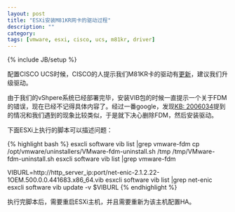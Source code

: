```yaml
---
layout: post
title: "ESXi安装M81KR网卡的驱动过程"
description: ""
category: 
tags: [vmware, esxi, cisco, ucs, m81kr, driver]
---
```

{% include JB/setup %}

配置CISCO UCS时候，CISCO的人提示我们M81KR卡的驱动有[更新](https://my.vmware.com/web/vmware/details/dt_esx50_cisco_enic_21222/dHRAYnRAanBiZHAlZA==)，建议我们升级驱动。

由于我们的vShpere系统已经部署完毕，安装VIB包的时候一直提示一个关于FDM的错误，现在已经不记得具体内容了。经过一番google，发现[KB: 2006034](http://kb.vmware.com/selfservice/microsites/search.do?cmd=displayKC&docType=kc&externalId=2006034&sliceId=1&docTypeID=DT_KB_1_1&dialogID=294834206&stateId=1%200%20297722481)提到的情况和我们遇到的现象比较类似，于是就下决心删除FDM，然后安装驱动。

下面ESXi上执行的脚本可以描述问题：

{% highlight bash %}
esxcli software vib list |grep vmware-fdm
cp /opt/vmware/uninstallers/VMware-fdm-uninstall.sh /tmp
/tmp/VMware-fdm-uninstall.sh
esxcli software vib list |grep vmware-fdm

VIBURL=http://http_server_ip:port/net-enic-2.1.2.22-1OEM.500.0.0.441683.x86_64.vib
esxcli software vib list |grep net-enic
esxcli software vib update -v $VIBURL
{% endhighlight %}

执行完脚本后，需要重启ESXi主机，并且需要重新为该主机配置HA。
